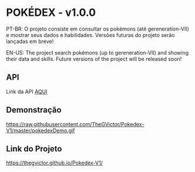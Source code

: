 
# POKÉDEX - v1.0.0

PT-BR: O projeto consiste em consultar os pokémons (até gereneration-VII) e mostrar seus dados e habilidades. Versões futuras do projeto serão lançadas em breve!

EN-US: The project search pokémons (up to gereneration-VII) and showing their data and skills. Future versions of the project will be released soon!


## API

Link da API [AQUI](https://pokeapi.co)


## Demonstração


https://raw.githubusercontent.com/TheGVictor/Pokedex-V1/master/pokedexDemo.gif



## Link do Projeto

https://thegvictor.github.io/Pokedex-V1/
